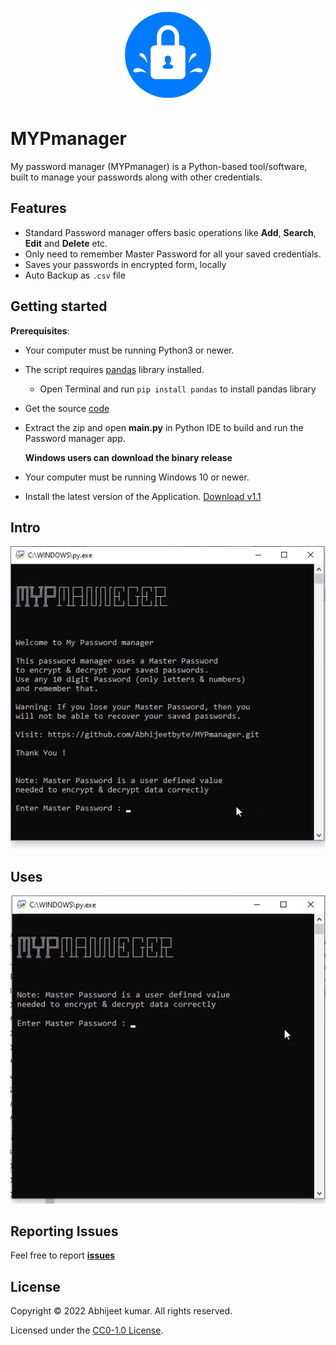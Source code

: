 <p align="center">
  <img src="gif/mypcon.png" width="150" height="150">
</p>

# MYPmanager

My password manager (MYPmanager) is a Python-based tool/software, built to manage your passwords along with other credentials.</br>

## Features
* Standard Password manager offers basic operations like **Add**, **Search**, **Edit** and **Delete** etc.
* Only need to remember Master Password for all your saved credentials.
* Saves your passwords in encrypted form, locally
* Auto Backup as `.csv` file

## Getting started

<!-- Badge section 

[![Releases](https://img.shields.io/badge/Github-Releases-blue)](https://github.com/Abhijeetbyte/MYPmanager/releases)
[![Github All Releases](https://img.shields.io/github/downloads/Abhijeetbyte/MYPmanager/total?color=green&label=Downloads&style=plastic)](https://github.com/Abhijeetbyte/MYPmanager/releases/download/v1.1/MYPmanager_setup.exe)
[![Languages](https://img.shields.io/badge/Python-FFD43B?plastic&logo=python&logoColor=blue)](main.py)
[![OS](https://img.shields.io/badge/Windows-0078D6?style=plastic&logo=windows&logoColor=white)](README.md) <!--added redme link, just to not go elseweher -->


<b>Prerequisites</b>:

* Your computer must be running Python3 or newer.
* The script requires [pandas](https://pandas.pydata.org/docs/index.html) library installed. </br>
   - Open Terminal and run `pip install pandas` to install pandas library </br>
* Get the source [code](https://github.com/Abhijeetbyte/MYPmanager/archive/refs/heads/main.zip)

* Extract the zip and open <b> main.py</b> in Python IDE to build and run the Password manager app.</br>
  
  
  **Windows users can download the binary release**

* Your computer must be running Windows 10 or newer.
* Install the latest version of the Application. [Download v1.1](https://github.com/Abhijeetbyte/MYPmanager/releases/download/v1.1/MYPmanager_setup.exe)


## Intro

![Intro GIF](gif/gif1.gif)</br>


## Uses
![Intro GIF](gif/gif2.gif)</br>

## Reporting Issues

Feel free to report <b>[issues](https://github.com/Abhijeetbyte/MYPmanager/issues/new)</b>

## License

Copyright © 2022 Abhijeet kumar. All rights reserved.

Licensed under the [CC0-1.0 License](LICENSE).
